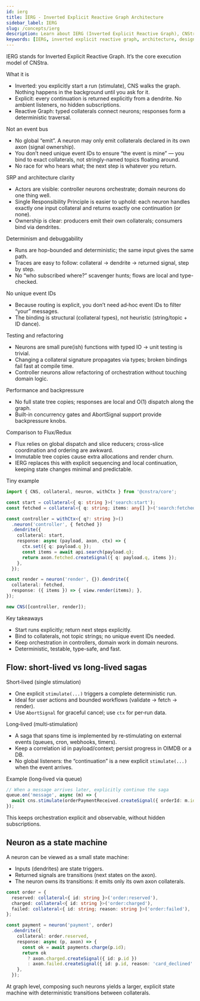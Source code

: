 ```yaml
---
id: ierg
title: IERG - Inverted Explicit Reactive Graph Architecture
sidebar_label: IERG
slug: /concepts/ierg
description: Learn about IERG (Inverted Explicit Reactive Graph), CNStra's architectural approach. Understand deterministic state machines, explicit flow control, SOLID/SRP principles, and how IERG differs from Flux, Redux, and event-driven architectures.
keywords: [IERG, inverted explicit reactive graph, architecture, design pattern, state machine architecture, explicit flow control, deterministic orchestration, SOLID principles, SRP, single responsibility, Redux comparison, Flux comparison, event-driven vs explicit, saga pattern, state machine pattern, graph-based architecture]
---
```


IERG stands for Inverted Explicit Reactive Graph. It’s the core execution model of CNStra.

What it is
- Inverted: you explicitly start a run (stimulate), CNS walks the graph. Nothing happens in the background until you ask for it.
- Explicit: every continuation is returned explicitly from a dendrite. No ambient listeners, no hidden subscriptions.
- Reactive Graph: typed collaterals connect neurons; responses form a deterministic traversal.

Not an event bus
- No global “emit”. A neuron may only emit collaterals declared in its own axon (signal ownership).
- You don’t need unique event IDs to ensure “the event is mine” — you bind to exact collaterals, not stringly-named topics floating around.
- No race for who hears what; the next step is whatever you return.

SRP and architecture clarity
- Actors are visible: controller neurons orchestrate; domain neurons do one thing well.
- Single Responsibility Principle is easier to uphold: each neuron handles exactly one input collateral and returns exactly one continuation (or none).
- Ownership is clear: producers emit their own collaterals; consumers bind via dendrites.

Determinism and debuggability
- Runs are hop-bounded and deterministic; the same input gives the same path.
- Traces are easy to follow: collateral → dendrite → returned signal, step by step.
- No “who subscribed where?” scavenger hunts; flows are local and type-checked.

No unique event IDs
- Because routing is explicit, you don’t need ad‑hoc event IDs to filter “your” messages.
- The binding is structural (collateral types), not heuristic (string/topic + ID dance).

Testing and refactoring
- Neurons are small pure(ish) functions with typed IO → unit testing is trivial.
- Changing a collateral signature propagates via types; broken bindings fail fast at compile time.
- Controller neurons allow refactoring of orchestration without touching domain logic.

Performance and backpressure
- No full state tree copies; responses are local and O(1) dispatch along the graph.
- Built-in concurrency gates and AbortSignal support provide backpressure knobs.

Comparison to Flux/Redux
- Flux relies on global dispatch and slice reducers; cross-slice coordination and ordering are awkward.
- Immutable tree copies cause extra allocations and render churn.
- IERG replaces this with explicit sequencing and local continuation, keeping state changes minimal and predictable.

Tiny example

```ts
import { CNS, collateral, neuron, withCtx } from '@cnstra/core';

const start = collateral<{ q: string }>('search:start');
const fetched = collateral<{ q: string; items: any[] }>('search:fetched');

const controller = withCtx<{ q?: string }>()
  .neuron('controller', { fetched })
  .dendrite({
    collateral: start,
    response: async (payload, axon, ctx) => {
      ctx.set({ q: payload.q });
      const items = await api.search(payload.q);
      return axon.fetched.createSignal({ q: payload.q, items });
    },
  });

const render = neuron('render', {}).dendrite({
  collateral: fetched,
  response: ({ items }) => { view.render(items); },
});

new CNS([controller, render]);
```

Key takeaways
- Start runs explicitly; return next steps explicitly.
- Bind to collaterals, not topic strings; no unique event IDs needed.
- Keep orchestration in controllers, domain work in domain neurons.
- Deterministic, testable, type-safe, and fast.

## Flow: short‑lived vs long‑lived sagas

Short‑lived (single stimulation)
- One explicit `stimulate(...)` triggers a complete deterministic run.
- Ideal for user actions and bounded workflows (validate → fetch → render).
- Use `AbortSignal` for graceful cancel; use `ctx` for per‑run data.

Long‑lived (multi‑stimulation)
- A saga that spans time is implemented by re‑stimulating on external events (queues, cron, webhooks, timers).
- Keep a correlation id in payload/context; persist progress in OIMDB or a DB.
- No global listeners: the “continuation” is a new explicit `stimulate(...)` when the event arrives.

Example (long‑lived via queue)

```ts
// When a message arrives later, explicitly continue the saga
queue.on('message', async (m) => {
  await cns.stimulate(orderPaymentReceived.createSignal({ orderId: m.id }));
});
```

This keeps orchestration explicit and observable, without hidden subscriptions.

## Neuron as a state machine

A neuron can be viewed as a small state machine:
- Inputs (dendrites) are state triggers.
- Returned signals are transitions (next states on the axon).
- The neuron owns its transitions: it emits only its own axon collaterals.

```ts
const order = {
  reserved: collateral<{ id: string }>('order:reserved'),
  charged: collateral<{ id: string }>('order:charged'),
  failed: collateral<{ id: string; reason: string }>('order:failed'),
};

const payment = neuron('payment', order)
  .dendrite({
    collateral: order.reserved,
    response: async (p, axon) => {
      const ok = await payments.charge(p.id);
      return ok
        ? axon.charged.createSignal({ id: p.id })
        : axon.failed.createSignal({ id: p.id, reason: 'card_declined' });
    },
  });
```

At graph level, composing such neurons yields a larger, explicit state machine with deterministic transitions between collaterals.
